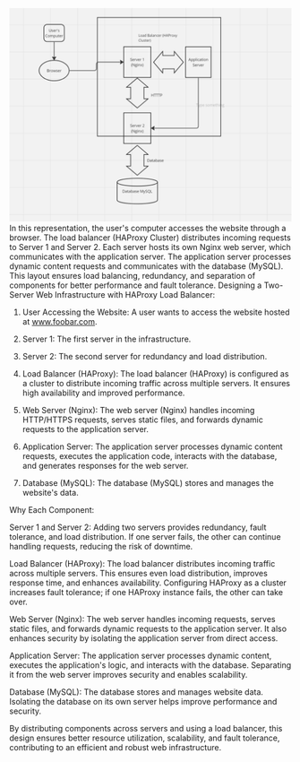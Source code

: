 ![SCALE UP IMAGE](https://github.com/MelSaina/alx-system_engineering-devops/blob/master/0x09-web_infrastructure_design/3-scale_up.png )
In this representation, the user's computer accesses the website through a browser. The load balancer (HAProxy Cluster) distributes incoming requests to Server 1 and Server 2. Each server hosts its own Nginx web server, which communicates with the application server. The application server processes dynamic content requests and communicates with the database (MySQL). This layout ensures load balancing, redundancy, and separation of components for better performance and fault tolerance.
Designing a Two-Server Web Infrastructure with HAProxy Load Balancer:

1. User Accessing the Website:
A user wants to access the website hosted at www.foobar.com.

2. Server 1:
The first server in the infrastructure.

3. Server 2:
The second server for redundancy and load distribution.

4. Load Balancer (HAProxy):
The load balancer (HAProxy) is configured as a cluster to distribute incoming traffic across multiple servers. It ensures high availability and improved performance.

5. Web Server (Nginx):
The web server (Nginx) handles incoming HTTP/HTTPS requests, serves static files, and forwards dynamic requests to the application server.

6. Application Server:
The application server processes dynamic content requests, executes the application code, interacts with the database, and generates responses for the web server.

7. Database (MySQL):
The database (MySQL) stores and manages the website's data.

Why Each Component:

Server 1 and Server 2: Adding two servers provides redundancy, fault tolerance, and load distribution. If one server fails, the other can continue handling requests, reducing the risk of downtime.

Load Balancer (HAProxy): The load balancer distributes incoming traffic across multiple servers. This ensures even load distribution, improves response time, and enhances availability. Configuring HAProxy as a cluster increases fault tolerance; if one HAProxy instance fails, the other can take over.

Web Server (Nginx): The web server handles incoming requests, serves static files, and forwards dynamic requests to the application server. It also enhances security by isolating the application server from direct access.

Application Server: The application server processes dynamic content, executes the application's logic, and interacts with the database. Separating it from the web server improves security and enables scalability.

Database (MySQL): The database stores and manages website data. Isolating the database on its own server helps improve performance and security.

By distributing components across servers and using a load balancer, this design ensures better resource utilization, scalability, and fault tolerance, contributing to an efficient and robust web infrastructure.

